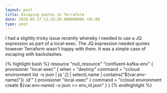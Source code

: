 ```yaml
---
layout: post
title: Escaping quotes in Terraform
date: 2020-05-17 13:33:20.000000000 +01:00
type: post
---
```

I had a slightly tricky issue recently whereby I needed to use a JQ expression as part of a local-exec.  The JQ expression needed quotes however Terraform wasn't happy with them.  It was a simple case of escaping with backslashes.

{% highlight bash %}
resource "null_resource" "confluent-kafka-env" {
  provisioner "local-exec" {
    when = "destroy"
    command = "ccloud environment list -o json | jq '.[] | select(.name | contains(\"${var.env-name}\")) .id'"
  }
  provisioner "local-exec" {
    command = "ccloud environment create ${var.env-name} -o json >> env_id.json"
  }
}
{% endhighlight %}
<!--stackedit_data:
eyJoaXN0b3J5IjpbLTM4NDI1NjUwOV19
-->